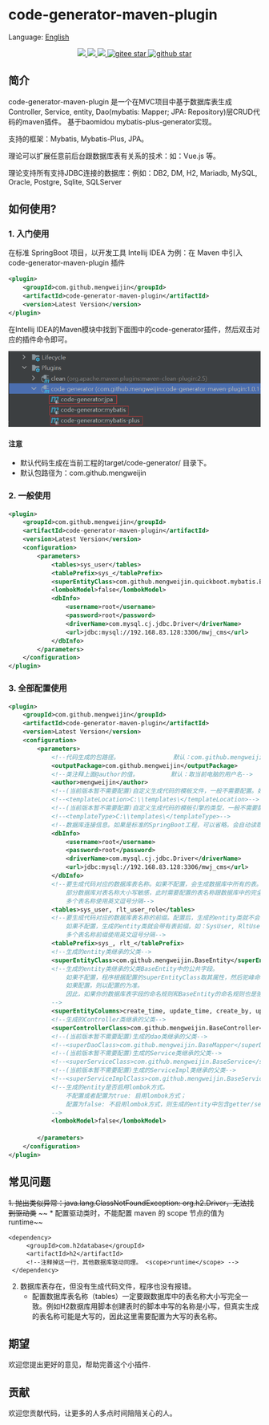 # code-generator-maven-plugin

Language: [English](README.md)

<p align="center">	
	<a target="_blank" href="https://search.maven.org/search?q=g:%22com.github.mengweijin%22%20AND%20a:%22code-generator-maven-plugin%22">
		<img src="https://img.shields.io/maven-central/v/com.github.mengweijin/code-generator-maven-plugin" />
	</a>
	<a target="_blank" href="https://github.com/mengweijin/code-generator-maven-plugin/blob/master/LICENSE">
		<img src="https://img.shields.io/badge/license-Apache2.0-blue.svg" />
	</a>
	<a target="_blank" href="https://www.oracle.com/technetwork/java/javase/downloads/index.html">
		<img src="https://img.shields.io/badge/JDK-8+-green.svg" />
	</a>
	<a target="_blank" href="https://gitee.com/mengweijin/code-generator-maven-plugin/stargazers">
		<img src="https://gitee.com/mengweijin/code-generator-maven-plugin/badge/star.svg?theme=dark" alt='gitee star'/>
	</a>
	<a target="_blank" href='https://github.com/mengweijin/code-generator-maven-plugin'>
		<img src="https://img.shields.io/github/stars/mengweijin/code-generator-maven-plugin.svg?style=social" alt="github star"/>
	</a>
</p>

## 简介
code-generator-maven-plugin 是一个在MVC项目中基于数据库表生成Controller, Service, entity, Dao(mybatis: Mapper; JPA: Repository)层CRUD代码的maven插件。
基于baomidou mybatis-plus-generator实现。

支持的框架：Mybatis, Mybatis-Plus, JPA。

理论可以扩展任意前后台跟数据库表有关系的技术：如：Vue.js 等。

理论支持所有支持JDBC连接的数据库：例如：DB2, DM, H2, Mariadb, MySQL, Oracle, Postgre, Sqlite, SQLServer

## 如何使用?
### 1. 入门使用
在标准 SpringBoot 项目，以开发工具 Intellij IDEA 为例：在 Maven 中引入 code-generator-maven-plugin 插件
~~~~xml
<plugin>
    <groupId>com.github.mengweijin</groupId>
    <artifactId>code-generator-maven-plugin</artifactId>
    <version>Latest Version</version>
</plugin>
~~~~ 
在Intellij IDEA的Maven模块中找到下面图中的code-generator插件，然后双击对应的插件命令即可。

![image](docs/image/code-generator-maven-plugin.png)

#### 注意
* 默认代码生成在当前工程的target/code-generator/ 目录下。
* 默认包路径为：com.github.mengweijin

### 2. 一般使用
~~~~xml
<plugin>
    <groupId>com.github.mengweijin</groupId>
    <artifactId>code-generator-maven-plugin</artifactId>
    <version>Latest Version</version>
    <configuration>
        <parameters>
            <tables>sys_user</tables>
            <tablePrefix>sys_</tablePrefix>
            <superEntityClass>com.github.mengweijin.quickboot.mybatis.BaseEntity</superEntityClass>
            <lombokModel>false</lombokModel>
            <dbInfo>
                <username>root</username>
                <password>root</password>
                <driverName>com.mysql.cj.jdbc.Driver</driverName>
                <url>jdbc:mysql://192.168.83.128:3306/mwj_cms</url>
            </dbInfo>
        </parameters>
    </configuration>
</plugin>
~~~~
### 3. 全部配置使用
~~~~xml
<plugin>
    <groupId>com.github.mengweijin</groupId>
    <artifactId>code-generator-maven-plugin</artifactId>
    <version>Latest Version</version>
    <configuration>
        <parameters>
            <!--代码生成的包路径。               默认：com.github.mengweijin-->
            <outputPackage>com.github.mengweijin</outputPackage>
            <!--类注释上面@author的值。         默认：取当前电脑的用户名-->
            <author>mengweijin</author>
            <!--(当前版本暂不需要配置)自定义生成代码的模板文件，一般不需要配置。如配置，需要配置绝对路径的目录-->
            <!--<templateLocation>C:\\templates\</templateLocation>-->
            <!--(当前版本暂不需要配置)自定义生成代码的模板引擎的类型，一般不需要配置。如配置，支持 'beetl', 'velocity', 'freemarker'-->
            <!--<templateType>C:\\templates\</templateType>-->
            <!--数据库连接信息。如果是标准的SpringBoot工程，可以省略，会自动读取application.yml/yaml/properties文件。-->
            <dbInfo>
                <username>root</username>
                <password>root</password>
                <driverName>com.mysql.cj.jdbc.Driver</driverName>
                <url>jdbc:mysql://192.168.83.128:3306/mwj_cms</url>
            </dbInfo>
            <!--要生成代码对应的数据库表名称。如果不配置，会生成数据库中所有的表。
                部分数据库对表名称大小写敏感，此时需要配置的表名称跟数据库中的完全一致。
                多个表名称使用英文逗号分隔-->
            <tables>sys_user, rlt_user_role</tables>
            <!--要生成代码对应的数据库表名称的前缀。配置后，生成的entity类就不会带有表前缀了。如：User, UserRole。
                如果不配置，生成的entity类就会带有表前缀。如：SysUser, RltUserRole。
                多个表名称前缀使用英文逗号分隔-->
            <tablePrefix>sys_, rlt_</tablePrefix>
            <!--生成的entity类继承的父类-->
            <superEntityClass>com.github.mengweijin.BaseEntity</superEntityClass>
            <!--生成的entity类继承的父类BaseEntity中的公共字段。
                如果不配置，程序根据配置的superEntityClass取其属性，然后驼峰命名转为下划线作为数据库表的公共列名称。
                如果配置，则以配置的为准。
                因此，如果你的数据库表字段的命名规则和BaseEntity的命名规则也是驼峰转下划线的方式，就可以不配置这一项。
            -->
            <superEntityColumns>create_time, update_time, create_by, update_by</superEntityColumns>
            <!--生成的Controller类继承的父类-->
            <superControllerClass>com.github.mengweijin.BaseController</superControllerClass>
            <!--(当前版本暂不需要配置)生成的dao类继承的父类-->
            <!--<superDaoClass>com.github.mengweijin.BaseMapper</superDaoClass>-->
            <!--(当前版本暂不需要配置)生成的Service类继承的父类-->
            <!--<superServiceClass>com.github.mengweijin.BaseService</superServiceClass>-->
            <!--(当前版本暂不需要配置)生成的ServiceImpl类继承的父类-->
            <!--<superServiceImplClass>com.github.mengweijin.BaseServiceImpl</superServiceImplClass>-->
            <!--生成的entity是否启用lombok方式。
                不配置或者配置为true: 启用lombok方式；
                配置为false: 不启用lombok方式，则生成的entity中包含getter/setter/toString方法。
            -->
            <lombokModel>false</lombokModel>

        </parameters>
    </configuration>
</plugin>
~~~~
## 常见问题
~~1. 抛出类似异常：java.lang.ClassNotFoundException: org.h2.Driver，无法找到驱动类~~
~~    * 配置驱动类时，不能配置 maven 的 scope 节点的值为 runtime~~
````
<dependency>
     <groupId>com.h2database</groupId>
     <artifactId>h2</artifactId>
     <!--注释掉这一行，其他数据库驱动同理。 <scope>runtime</scope> -->
 </dependency>
````
2. 数据库表存在，但没有生成代码文件，程序也没有报错。
    * 配置数据库表名称（tables）一定要跟数据库中的表名称大小写完全一致。例如H2数据库用脚本创建表时的脚本中写的名称是小写，但真实生成的表名称可能是大写的，因此这里需要配置为大写的表名称。

## 期望
欢迎您提出更好的意见，帮助完善这个小插件.
## 贡献
欢迎您贡献代码，让更多的人多点时间陪陪关心的人。